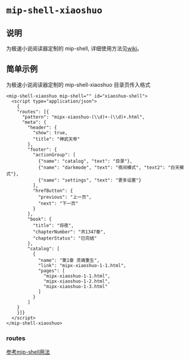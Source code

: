 # `mip-shell-xiaoshuo`

## 说明
为极速小说阅读器定制的 mip-shell, 详细使用方法见[wiki](https://github.com/mipengine/mip2-extensions-platform/wiki/%E4%B8%87%E5%8D%B7%E8%AE%A1%E5%88%92-%E6%9E%81%E9%80%9F%E9%98%85%E8%AF%BB%E5%99%A8%E6%8E%A5%E5%85%A5%E6%96%87%E6%A1%A3)。

## 简单示例
为极速小说阅读器定制的 mip-shell-xiaoshuo 目录页传入格式
```
<mip-shell-xiaoshuo mip-shell="" id="xiaoshuo-shell">
  <script type="application/json">
    {
    "routes": [{
      "pattern": "mipx-xiaoshuo-(\\d)+-(\\d)+.html",
      "meta": {
        "header": {
          "show": true,
          "title": "神武天帝"
        },
        "footer": {
          "actionGroup": [
            {"name": "catalog", "text": "目录"},
            {"name": "darkmode", "text": "夜间模式", "text2": "白天模式"},
            {"name": "settings", "text": "更多设置"}
          ],
          "hrefButton": {
            "previous": "上一页",
            "next": "下一页"
          }
        },
        "book": {
          "title": "将夜",
          "chapterNumber": "共1347章",
          "chapterStatus": "已完结"
        },
        "catalog": [
          {
            "name": "第1章 灵魂重生",
            "link": "mipx-xiaoshuo-1-1.html",
            "pages": [
              "mipx-xiaoshuo-1-1.html",
              "mipx-xiaoshuo-1-2.html",
              "mipx-xiaoshuo-1-3.html"
            ]
          }
        ]
    }
    }]}
  </script>
</mip-shell-xiaoshuo>
```

### routes 
[参考mip-shell用法](https://github.com/mipengine/mip2/blob/master/docs/page/shell.md)